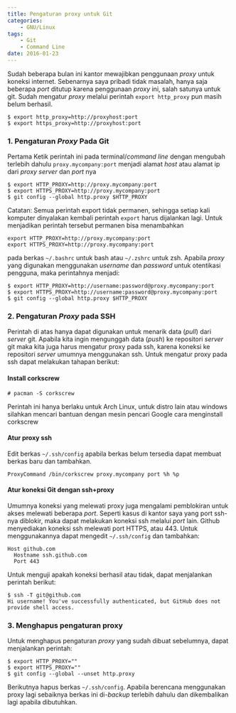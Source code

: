 ```yaml
---
title: Pengaturan proxy untuk Git
categories:
    - GNU/Linux
tags:
    - Git
    - Command Line
date: 2016-01-23
---
```


Sudah beberapa bulan ini kantor mewajibkan penggunaan _proxy_ untuk koneksi
internet. Sebenarnya saya pribadi tidak masalah, hanya saja beberapa _port_
ditutup karena penggunaan _proxy_ ini, salah satunya untuk git. Sudah mengatur
_proxy_ melalui perintah `export http_proxy` pun masih belum berhasil.

```
$ export http_proxy=http://proxyhost:port
$ export https_proxy=http://proxyhost:port
```

<!--more-->

### 1. Pengaturan _Proxy_ Pada Git

Pertama Ketik perintah ini pada terminal/_command line_ dengan mengubah terlebih
dahulu `proxy.mycompany:port` menjadi alamat _host_ atau alamat ip dari _proxy
server_ dan _port_ nya

```
$ export HTTP_PROXY=http://proxy.mycompany:port
$ export HTTPS_PROXY=http://proxy.mycompany:port
$ git config --global http.proxy $HTTP_PROXY
```

Catatan: Semua perintah export tidak permanen, sehingga setiap kali komputer
dinyalakan kembali perintah `export` harus dijalankan lagi. Untuk menjadikan
perintah tersebut permanen bisa menambahkan

```
export HTTP_PROXY=http://proxy.mycompany:port
export HTTPS_PROXY=http://proxy.mycompany:port
```

pada berkas `~/.bashrc` untuk bash atau `~/.zshrc` untuk zsh. Apabila _proxy_
yang digunakan menggunakan _username_ dan _password_ untuk otentikasi pengguna,
maka perintahnya menjadi:

```
$ export HTTP_PROXY=http://username:password@proxy.mycompany:port
$ export HTTPS_PROXY=http://username:password@proxy.mycompany:port
$ git config --global http.proxy $HTTP_PROXY
```

### 2. Pengaturan _Proxy_ pada SSH

Perintah di atas hanya dapat digunakan untuk menarik data (_pull_) dari _server_
git. Apabila kita ingin mengunggah data (_push_) ke repositori _server_ git maka
kita juga harus mengatur proxy pada ssh, karena koneksi ke repositori _server_
umumnya menggunakan ssh. Untuk mengatur proxy pada ssh dapat melakukan tahapan
berikut:

#### Install corkscrew

```
# pacman -S corkscrew
```

Perintah ini hanya berlaku untuk Arch Linux, untuk distro lain atau windows
silahkan mencari bantuan dengan mesin pencari Google cara menginstall corkscrew

#### Atur proxy ssh

Edit berkas `~/.ssh/config` apabila berkas belum tersedia dapat membuat berkas
baru dan tambahkan.

```
ProxyCommand /bin/corkscrew proxy.mycompany port %h %p
```

#### Atur koneksi Git dengan ssh+proxy

Umumnya koneksi yang melewati proxy juga mengalami pemblokiran untuk akses
melewati beberapa _port_. Seperti kasus di kantor saya yang port ssh-nya
diblokir, maka dapat melakukan koneksi ssh melalui _port_ lain. Github
menyediakan koneksi ssh melewati port HTTPS, atau 443. Untuk menggunakannya
dapat mengedit `~/.ssh/config` dan tambahkan:

```
Host github.com
  Hostname ssh.github.com
  Port 443
```

Untuk menguji apakah koneksi berhasil atau tidak, dapat menjalankan perintah
berikut:

```
$ ssh -T git@github.com
Hi username! You've successfully authenticated, but GitHub does not
provide shell access.
```

### 3. Menghapus pengaturan proxy

Untuk menghapus pengaturan _proxy_ yang sudah dibuat sebelumnya, dapat
menjalankan perintah:

```
$ export HTTP_PROXY=""
$ export HTTPS_PROXY=""
$ git config --global --unset http.proxy
```

Berikutnya hapus berkas `~/.ssh/config`. Apabila berencana menggunakan proxy
lagi sebaiknya berkas ini di-_backup_ terlebih dahulu dan dikembalikan lagi
apabila dibutuhkan.
